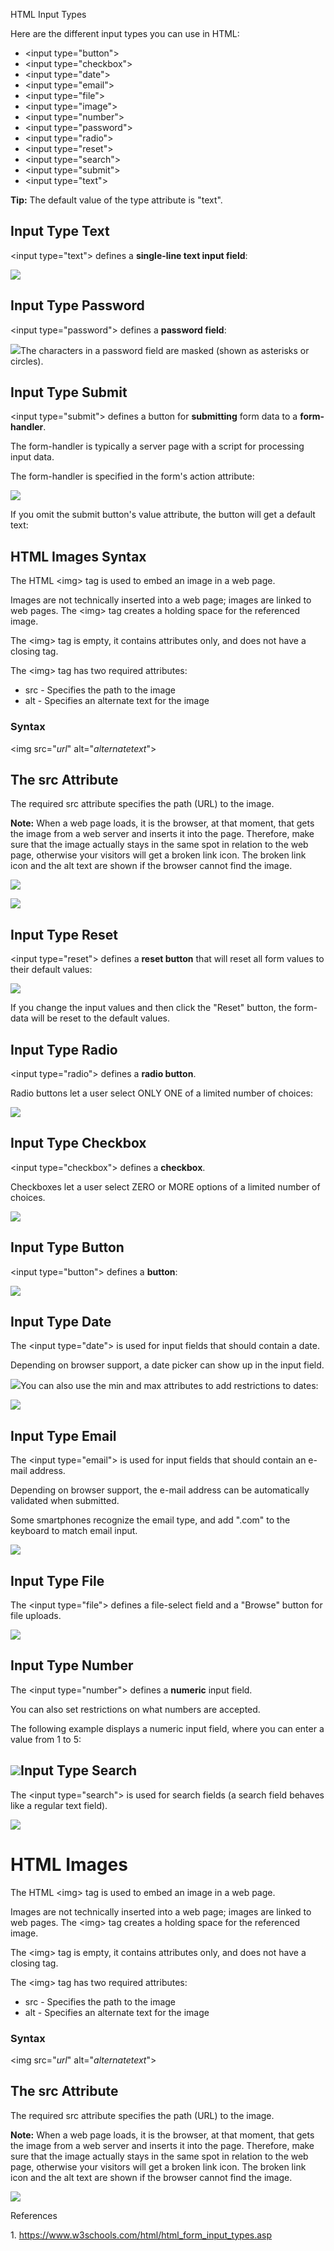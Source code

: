 HTML Input Types

Here are the different input types you can use in HTML:

-   \<input type="button"\>
-   \<input type="checkbox"\>
-   \<input type="date"\>
-   \<input type="email"\>
-   \<input type="file"\>
-   \<input type="image"\>
-   \<input type="number"\>
-   \<input type="password"\>
-   \<input type="radio"\>
-   \<input type="reset"\>
-   \<input type="search"\>
-   \<input type="submit"\>
-   \<input type="text"\>

**Tip:** The default value of the type attribute is "text".

## Input Type Text

\<input type="text"\> defines a **single-line text input field**:

![](media/63ad0d6804de8ebb6eee6e67f2af12b6.png)

## Input Type Password

\<input type="password"\> defines a **password field**:

![](media/1af781a376e9132c71eaf10e3d8eb6a5.png)The characters in a password field are masked (shown as asterisks or circles).

## Input Type Submit

\<input type="submit"\> defines a button for **submitting** form data to a **form-handler**.

The form-handler is typically a server page with a script for processing input data.

The form-handler is specified in the form's action attribute:

![](media/17f2e8516cdd652f89460448725f9aac.png)

If you omit the submit button's value attribute, the button will get a default text:

## HTML Images Syntax

The HTML \<img\> tag is used to embed an image in a web page.

Images are not technically inserted into a web page; images are linked to web pages. The \<img\> tag creates a holding space for the referenced image.

The \<img\> tag is empty, it contains attributes only, and does not have a closing tag.

The \<img\> tag has two required attributes:

-   src - Specifies the path to the image
-   alt - Specifies an alternate text for the image

### Syntax

\<img src="*url*" alt="*alternatetext*"\>

## The src Attribute

The required src attribute specifies the path (URL) to the image.

**Note:** When a web page loads, it is the browser, at that moment, that gets the image from a web server and inserts it into the page. Therefore, make sure that the image actually stays in the same spot in relation to the web page, otherwise your visitors will get a broken link icon. The broken link icon and the alt text are shown if the browser cannot find the image.

![](media/3df3acc78efd31a3984e5ab197097ea5.png)

![](media/d87607db5e26e11de8dae1673b0383e7.png)

## Input Type Reset

\<input type="reset"\> defines a **reset button** that will reset all form values to their default values:

![](media/657e22cddeac215c2bcb5a18b7e17c5b.png)

If you change the input values and then click the "Reset" button, the form-data will be reset to the default values.

## Input Type Radio

\<input type="radio"\> defines a **radio button**.

Radio buttons let a user select ONLY ONE of a limited number of choices:

![](media/2458011107b70534c111e143d03f3a44.png)

## Input Type Checkbox

\<input type="checkbox"\> defines a **checkbox**.

Checkboxes let a user select ZERO or MORE options of a limited number of choices.

![](media/56ca3a135544cf9034f6d8844ad285d2.png)

## Input Type Button

\<input type="button"\> defines a **button**:

![](media/e7fdc007dfc9a5ab1eac918c662b3262.png)

## Input Type Date

The \<input type="date"\> is used for input fields that should contain a date.

Depending on browser support, a date picker can show up in the input field.

![](media/388663c501435fa3d4d796e561168280.png)You can also use the min and max attributes to add restrictions to dates:

![](media/66e7cb7a7aec8603b181e5911213f8c3.png)

## Input Type Email

The \<input type="email"\> is used for input fields that should contain an e-mail address.

Depending on browser support, the e-mail address can be automatically validated when submitted.

Some smartphones recognize the email type, and add ".com" to the keyboard to match email input.

![](media/94db42f6073c2cc9732d14477abb52b5.png)

## Input Type File

The \<input type="file"\> defines a file-select field and a "Browse" button for file uploads.

![](media/332267652486dfab082bb96dd288921f.png)

## Input Type Number

The \<input type="number"\> defines a **numeric** input field.

You can also set restrictions on what numbers are accepted.

The following example displays a numeric input field, where you can enter a value from 1 to 5:

## ![](media/548f06795650184ff081a3b40e5e15f8.png)Input Type Search

The \<input type="search"\> is used for search fields (a search field behaves like a regular text field).

![](media/22db32e7fb2cb4fceb06101ebaeafa3e.png)

# HTML Images

The HTML \<img\> tag is used to embed an image in a web page.

Images are not technically inserted into a web page; images are linked to web pages. The \<img\> tag creates a holding space for the referenced image.

The \<img\> tag is empty, it contains attributes only, and does not have a closing tag.

The \<img\> tag has two required attributes:

-   src - Specifies the path to the image
-   alt - Specifies an alternate text for the image

### Syntax

\<img src="*url*" alt="*alternatetext*"\>

## The src Attribute

The required src attribute specifies the path (URL) to the image.

**Note:** When a web page loads, it is the browser, at that moment, that gets the image from a web server and inserts it into the page. Therefore, make sure that the image actually stays in the same spot in relation to the web page, otherwise your visitors will get a broken link icon. The broken link icon and the alt text are shown if the browser cannot find the image.

![](media/261b7293cb25ff95f7d5401daff80cd5.png)

References

1\. https://www.w3schools.com/html/html_form_input_types.asp
